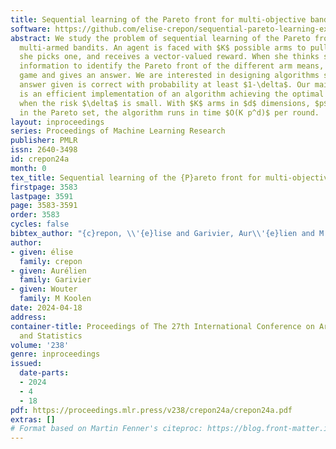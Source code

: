 ```yaml
---
title: Sequential learning of the Pareto front for multi-objective bandits
software: https://github.com/elise-crepon/sequential-pareto-learning-experiments
abstract: We study the problem of sequential learning of the Pareto front in multi-objective
  multi-armed bandits. An agent is faced with $K$ possible arms to pull. At each turn
  she picks one, and receives a vector-valued reward. When she thinks she has enough
  information to identify the Pareto front of the different arm means, she stops the
  game and gives an answer. We are interested in designing algorithms such that the
  answer given is correct with probability at least $1-\delta$. Our main contribution
  is an efficient implementation of an algorithm achieving the optimal sample complexity
  when the risk $\delta$ is small. With $K$ arms in $d$ dimensions, $p$ of which are
  in the Pareto set, the algorithm runs in time $O(K p^d)$ per round.
layout: inproceedings
series: Proceedings of Machine Learning Research
publisher: PMLR
issn: 2640-3498
id: crepon24a
month: 0
tex_title: Sequential learning of the {P}areto front for multi-objective bandits
firstpage: 3583
lastpage: 3591
page: 3583-3591
order: 3583
cycles: false
bibtex_author: "{c}repon, \\'{e}lise and Garivier, Aur\\'{e}lien and M Koolen, Wouter"
author:
- given: élise
  family: crepon
- given: Aurélien
  family: Garivier
- given: Wouter
  family: M Koolen
date: 2024-04-18
address:
container-title: Proceedings of The 27th International Conference on Artificial Intelligence
  and Statistics
volume: '238'
genre: inproceedings
issued:
  date-parts:
  - 2024
  - 4
  - 18
pdf: https://proceedings.mlr.press/v238/crepon24a/crepon24a.pdf
extras: []
# Format based on Martin Fenner's citeproc: https://blog.front-matter.io/posts/citeproc-yaml-for-bibliographies/
---
```

